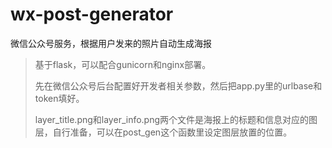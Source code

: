 # wx-post-generator
微信公众号服务，根据用户发来的照片自动生成海报

>基于flask，可以配合gunicorn和nginx部署。
>
>先在微信公众号后台配置好开发者相关参数，然后把app.py里的urlbase和token填好。
>
>layer_title.png和layer_info.png两个文件是海报上的标题和信息对应的图层，自行准备，可以在post_gen这个函数里设定图层放置的位置。
